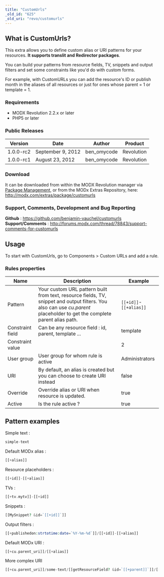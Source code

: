 ```yaml
---
title: "CustomUrls"
_old_id: "625"
_old_uri: "revo/customurls"
---
```


## What is CustomUrls?

This extra allows you to define custom alias or URI patterns for your resources. **It supports translit and Redirector packages**.

You can build your patterns from resource fields, TV, snippets and output filters and set some constraints like you'd do with custom forms.

For example, with CustomURLs you can add the resource's ID or publish month in the aliases of all resources or just for ones whose parent = 1 or template = 1.

### Requirements

- MODX Revolution 2.2.x or later
- PHP5 or later

### Public Releases

| Version   | Date              | Author       | Product    |
| --------- | ----------------- | ------------ | ---------- |
| 1.0.0-rc2 | September 9, 2012 | ben\_omycode | Revolution |
| 1.0.0-rc1 | August 23, 2012   | ben\_omycode | Revolution |

### Download

It can be downloaded from within the MODX Revolution manager via [Package Management](developing-in-modx/advanced-development/package-management "Package Management"), or from the MODx Extras Repository, here: <http://modx.com/extras/package/customurls>

### Support, Comments, Development and Bug Reporting

**Github** : <https://github.com/benjamin-vauchel/customurls>
**Support/Comments** : <http://forums.modx.com/thread/78843/support-comments-for-customurls>

## Usage

To start with CustomUrls, go to Components > Custom URLs and add a rule.

### Rules properties

| Name             | Description                                                                                                                                                               | Example                |
| ---------------- | ------------------------------------------------------------------------------------------------------------------------------------------------------------------------- | ---------------------- |
| Pattern          | Your custom URL pattern built from text, resource fields, TV, snippet and output filters. You also can use _cu.parent_ placeholder to get the complete parent alias path. | `[[+id]]`-`[[+alias]]` |
| Constraint field | Can be any resource field : id, parent, template ...                                                                                                                      | template               |
| Constraint value |                                                                                                                                                                           | 2                      |
| User group       | User group for whom rule is active                                                                                                                                        | Administrators         |
| URI              | By default, an alias is created but you can choose to create URI instead                                                                                                  | false                  |
| Override         | Override alias or URI when resource is updated.                                                                                                                           | true                   |
| Active           | Is the rule active ?                                                                                                                                                      | true                   |

## Pattern examples

Simple text :

``` php
simple-text
```

Default MODx alias :

``` php
[[+alias]]
```

Resource placeholders :

``` php
[[+id]]-[[+alias]]
```

TVs :

``` php
[[+tv.mytv]]-[[+id]]
```

Snippets :

``` php
[[MySnippet? &id=`[[+id]]`]]
```

Output filters :

``` php
[[+publishedon:strtotime:date=`%Y-%m-%d`]]/[[+id]]-[[+alias]]
```

Default MODx URI :

``` php
[[+cu.parent_uri]]/[[+alias]]
```

More complex URI

``` php
[[+cu.parent_uri]]/some-text/[[getResourceField? &id=`[[+parent]]`]]/[[+id]]-[[+alias]]
```
